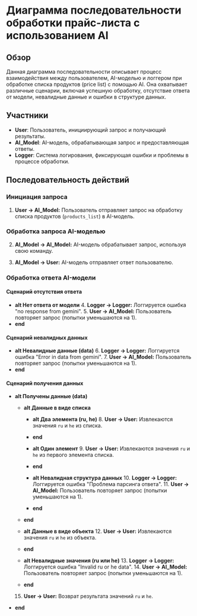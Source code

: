 # Диаграмма последовательности обработки прайс-листа с использованием AI

## Обзор

Данная диаграмма последовательности описывает процесс взаимодействия между пользователем, AI-моделью и логгером при обработке списка продуктов (price list) с помощью AI. Она охватывает различные сценарии, включая успешную обработку, отсутствие ответа от модели, невалидные данные и ошибки в структуре данных.

## Участники

- **User**: Пользователь, инициирующий запрос и получающий результаты.
- **AI_Model**: AI-модель, обрабатывающая запрос и предоставляющая ответы.
- **Logger**: Система логирования, фиксирующая ошибки и проблемы в процессе обработки.

## Последовательность действий

### Инициация запроса

1.  **User -> AI_Model:** Пользователь отправляет запрос на обработку списка продуктов (`products_list`) в AI-модель.

### Обработка запроса AI-моделью

2.  **AI_Model -> AI_Model:** AI-модель обрабатывает запрос, используя свою команду.

3.  **AI_Model -> User:** AI-модель отправляет ответ пользователю.

### Обработка ответа AI-модели

#### Сценарий отсутствия ответа

- **alt Нет ответа от модели**
    4. **Logger -> Logger:** Логгируется ошибка "no response from gemini".
    5.  **User -> AI_Model:** Пользователь повторяет запрос (попытки уменьшаются на 1).
- **end**

#### Сценарий невалидных данных

- **alt Невалидные данные (data)**
    6.  **Logger -> Logger:** Логгируется ошибка "Error in data from gemini".
    7.  **User -> AI_Model:** Пользователь повторяет запрос (попытки уменьшаются на 1).
- **end**

#### Сценарий получения данных

- **alt Получены данные (data)**

    - **alt Данные в виде списка**
       - **alt Два элемента (ru, he)**
           8. **User -> User:** Извлекаются значения `ru` и `he` из списка.
        - **end**

        - **alt Один элемент**
           9. **User -> User:** Извлекаются значения `ru` и `he` из первого элемента списка.
        - **end**

        - **alt Невалидная структура данных**
            10. **Logger -> Logger:** Логгируется ошибка "Проблема парсинга ответа".
            11. **User -> AI_Model:** Пользователь повторяет запрос (попытки уменьшаются на 1).
        - **end**
    - **end**

    - **alt Данные в виде объекта**
        12. **User -> User:** Извлекаются значения `ru` и `he` из объекта.
    - **end**

    - **alt Невалидные значения (ru или he)**
        13. **Logger -> Logger:** Логгируется ошибка "Invalid ru or he data".
        14. **User -> AI_Model:** Пользователь повторяет запрос (попытки уменьшаются на 1).
    - **end**

    15. **User -> User:** Возврат результата значений `ru` и `he`.
- **end**